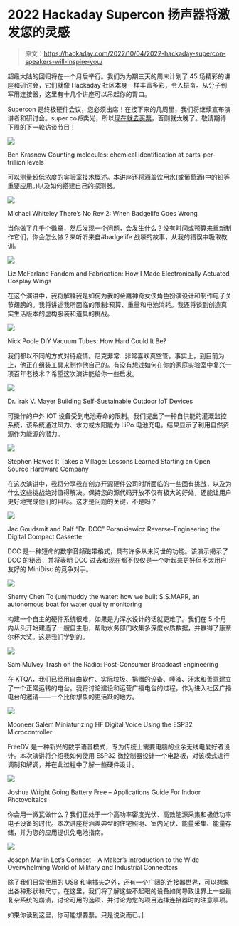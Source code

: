 # 2022 Hackaday Supercon 扬声器将激发您的灵感

> 原文：<https://hackaday.com/2022/10/04/2022-hackaday-supercon-speakers-will-inspire-you/>

超级大陆的回归将在一个月后举行。我们为为期三天的周末计划了 45 场精彩的讲座和研讨会，它们就像 Hackaday 社区本身一样丰富多彩，令人振奋。从分子到军用连接器，这里有十几个讲座可以吊起你的胃口。

Supercon 是终极硬件会议，您必须出席！在接下来的几周里，我们将继续宣布演讲者和研讨会。super co*将*卖光，所以[现在就去买票](https://www.eventbrite.com/e/2022-hackaday-superconference-tickets-402410268947)，否则就太晚了。敬请期待下周的下一轮访谈节目！

[![](img/86cfc6f9a3aa0d5145f4502e2790cbc4.png)](https://hackaday.com/wp-content/uploads/2022/10/ben_headshot_grayscale-Ben_Krasnow_thumbnail-1.png)

Ben Krasnow
Counting molecules: chemical identification at parts-per-trillion levels

可以测量超低浓度的实验室技术概述。本讲座还将涵盖饮用水(或葡萄酒)中的铅等重要应用。)以及如何搭建自己的探测器。

[![](img/da1509cde40a789dd9a570492bbc1186.png)](https://hackaday.com/wp-content/uploads/2022/10/MichaelWhiteley-Michael_Whiteley_thumbnail-1.png)

Michael Whiteley
There’s No Rev 2: When Badgelife Goes Wrong

当你做了几千个徽章，然后发现一个问题，会发生什么？没有时间或预算来重新制作它们，你会怎么做？来听听来自#badgelife 战壕的故事，从我的错误中吸取教训。

[![](img/06eb4e3e9f2100f2cf06de419556c450.png)](https://hackaday.com/wp-content/uploads/2022/10/liz-mcfarland-Liz_McFarland_thumbnail.png)

Liz McFarland
Fandom and Fabrication: How I Made Electronically Actuated Cosplay Wings

在这个演讲中，我将解释我是如何为我的金鹰神奇女侠角色扮演设计和制作电子关节翅膀的。我将讲述我所面临的限制:预算、重量和电池消耗。我还将谈到创造真实生活版本的虚构服装和道具的挑战。

[![](img/9731d97d92cc35cbd8e4a10640fddffa.png)](https://hackaday.com/wp-content/uploads/2022/10/20220923_010905-Nick_Poole_thumbnail-1.png)

Nick Poole
DIY Vacuum Tubes: How Hard Could It Be?

我们都以不同的方式对待疫情。尼克非常…非常喜欢真空管。事实上，到目前为止，他正在组装工具来制作他自己的。有没有想过如何在你的家庭实验室中复兴一项百年老技术？希望这次演讲能给你一些启发。

[![](img/26db2c51ed217c7aa62f6599a87dc8bc.png)](https://hackaday.com/wp-content/uploads/2022/10/Me5-I_VM_thumbnail.png)

Dr. Irak V. Mayer
Building Self-Sustainable Outdoor IoT Devices

可操作的户外 IOT 设备受到电池寿命的限制。我们提出了一种自供能的灌溉监控系统，该系统通过风力、水力或太阳能为 LiPo 电池充电。结果显示了利用自然资源作为能源的潜力。

[![](img/64ffbd313c647e99ddb92b16bf6f3558.png)](https://hackaday.com/wp-content/uploads/2022/10/stephen-Stephen_Hawes_thumbnail-1.png)

Stephen Hawes
It Takes a Village: Lessons Learned Starting an Open Source Hardware Company

在这次演讲中，我将分享我在创办开源硬件公司时所面临的一些固有挑战，以及为什么这些挑战绝对值得解决。保持您的源代码开放不仅有极大的好处，还能让用户更好地完成他们的目标。这才是问题的关键，不是吗？

[![](img/2b9127f9092a89e7cc8cc2aa85cd2eca.png)](https://hackaday.com/wp-content/uploads/2022/10/20221001_202759-Jac_Goudsmit_thumbnail-1.png)

Jac Goudsmit and Ralf “Dr. DCC” Porankiewicz
Reverse-Engineering the Digital Compact Cassette

DCC 是一种短命的数字音频磁带格式，具有许多从未问世的功能。该演示揭示了 DCC 的秘密，并将表明 DCC 过去和现在都不仅仅是一个听起来更好但不太用户友好的 MiniDisc 的竞争对手。

[![](img/f3d5fd4105fa0c3c4e38b485b05d51d2.png)](https://hackaday.com/wp-content/uploads/2022/10/IMG_0944_2-Sherry_Chen_thumbnail-1.png)

Sherry Chen
To (un)muddy the water: how we built S.S.MAPR, an autonomous boat for water quality monitoring

构建一个自主的硬件系统很难，如果是为浑水设计的话就更难了。我们在 5 个月内从头开始建造了一艘自主船，帮助水务部门收集多深度水质数据，并赢得了康奈尔杯大奖。这是我们学到的。

[![](img/7673410d2557db90bba7d6c3cff39aa1.png)](https://hackaday.com/wp-content/uploads/2022/10/had_scon_photo-Sam_Mulvey_thumbnail-1.png)

Sam Mulvey
Trash on the Radio: Post-Consumer Broadcast Engineering

在 KTQA，我们已经用自由软件、实际垃圾、捐赠的设备、唾液、汗水和善意建立了一个正常运转的电台。我将讨论建设和运营广播电台的过程，作为进入社区广播电台的邀请——一个比你想象的更活跃的地方。

[![](img/732775720379289f631405d5a6829a58.png)](https://hackaday.com/wp-content/uploads/2022/10/IMG20220723140408-Mooneer_Salem_thumbnail-1.png)

Mooneer Salem
Miniaturizing HF Digital Voice Using the ESP32 Microcontroller

FreeDV 是一种新兴的数字语音模式，专为传统上需要电脑的业余无线电爱好者设计。本次演讲将介绍我如何使用 ESP32 微控制器设计一个电路板，对该模式进行调制和解调，并在此过程中了解一些硬件设计。

[![](img/d76ee65ae95b72efa7a1b5598c0aa511.png)](https://hackaday.com/wp-content/uploads/2022/10/Headshot_JoshuaWright_Trad_SM-Joshua_Robot_thumbnail.png)

Joshua Wright
Going Battery Free – Applications Guide For Indoor Photovoltaics

你会用一微瓦做什么？我们正处于一个高功率密度光伏、高效能源采集和极低功率电子设备的时代。本次讲座将涵盖典型的住宅照明、室内光伏、能量采集、能量存储，并为您的应用提供免电池指南。

[![](img/7ade1ff6e1726957b200d936a82de683.png)](https://hackaday.com/wp-content/uploads/2022/10/PXL_20210413_004102108_2-Joseph_Marlin_thumbnail.png)

Joseph Marlin
Let’s Connect – A Maker’s Introduction to the Wide Overwhelming World of Military and Industrial Connectors

除了我们日常使用的 USB 和电插头之外，还有一个广阔的连接器世界，可以想象出各种形状和尺寸。在这里，我们将了解这些不起眼的设备如何导致世界上一些最复杂系统的崩溃，讨论可用的选项，并讨论为您的项目选择连接器时的注意事项。

如果你读到这里，你可能想要票。只是说说而已。]